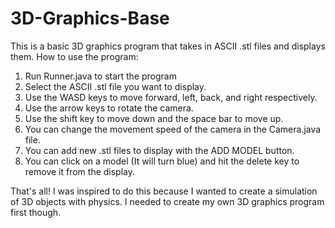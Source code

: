 # 3D-Graphics-Base
This is a basic 3D graphics program that takes in ASCII .stl files and displays them. 
How to use the program:
1. Run Runner.java to start the program
2. Select the ASCII .stl file you want to display.
3. Use the WASD keys to move forward, left, back, and right respectively.
4. Use the arrow keys to rotate the camera.
5. Use the shift key to move down and the space bar to move up.
6. You can change the movement speed of the camera in the Camera.java file.
7. You can add new .stl files to display with the ADD MODEL button.
8. You can click on a model (It will turn blue) and hit the delete key to remove it from the display.

That's all! 
I was inspired to do this because I wanted to create a simulation of 3D objects with physics. I needed to create my own 3D graphics program first though.
